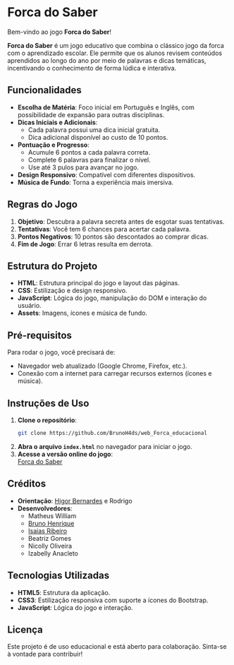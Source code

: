 # Forca do Saber

Bem-vindo ao jogo **Forca do Saber**! 

**Forca do Saber** é um jogo educativo que combina o clássico jogo da forca com o aprendizado escolar. Ele permite que os alunos revisem conteúdos aprendidos ao longo do ano por meio de palavras e dicas temáticas, incentivando o conhecimento de forma lúdica e interativa.

## Funcionalidades

- **Escolha de Matéria**: Foco inicial em Português e Inglês, com possibilidade de expansão para outras disciplinas.
- **Dicas Iniciais e Adicionais**:
  - Cada palavra possui uma dica inicial gratuita.
  - Dica adicional disponível ao custo de 10 pontos.
- **Pontuação e Progresso**:
  - Acumule 6 pontos a cada palavra correta.
  - Complete 6 palavras para finalizar o nível.
  - Use até 3 pulos para avançar no jogo.
- **Design Responsivo**: Compatível com diferentes dispositivos.
- **Música de Fundo**: Torna a experiência mais imersiva.

## Regras do Jogo

1. **Objetivo**: Descubra a palavra secreta antes de esgotar suas tentativas.
2. **Tentativas**: Você tem 6 chances para acertar cada palavra.
3. **Pontos Negativos**: 10 pontos são descontados ao comprar dicas.
4. **Fim de Jogo**: Errar 6 letras resulta em derrota.

## Estrutura do Projeto

- **HTML**: Estrutura principal do jogo e layout das páginas.
- **CSS**: Estilização e design responsivo.
- **JavaScript**: Lógica do jogo, manipulação do DOM e interação do usuário.
- **Assets**: Imagens, ícones e música de fundo.

## Pré-requisitos

Para rodar o jogo, você precisará de:

- Navegador web atualizado (Google Chrome, Firefox, etc.).
- Conexão com a internet para carregar recursos externos (ícones e música).

## Instruções de Uso

1. **Clone o repositório**:
      ```bash
   git clone https://github.com/BrunoH4ds/web_Forca_educacional
   ```
2. **Abra o arquivo `index.html`** no navegador para iniciar o jogo.
3. **Acesse a versão online do jogo**:  
   [Forca do Saber](https://github.com/BrunoH4ds/web_Forca_educacional)

## Créditos

- **Orientação**: [Higor Bernardes](https://github.com/higorber) e Rodrigo
- **Desenvolvedores**:
  - Matheus William
  - [Bruno Henrique](https://github.com/BrunoH4ds)
  - [Isaias Ribeiro](https://github.com/IasPY)
  - Beatriz Gomes
  - Nicolly Oliveira
  - Izabelly Anacleto

## Tecnologias Utilizadas

- **HTML5**: Estrutura da aplicação.
- **CSS3**: Estilização responsiva com suporte a ícones do Bootstrap.
- **JavaScript**: Lógica do jogo e interação.

## Licença

Este projeto é de uso educacional e está aberto para colaboração. Sinta-se à vontade para contribuir!
